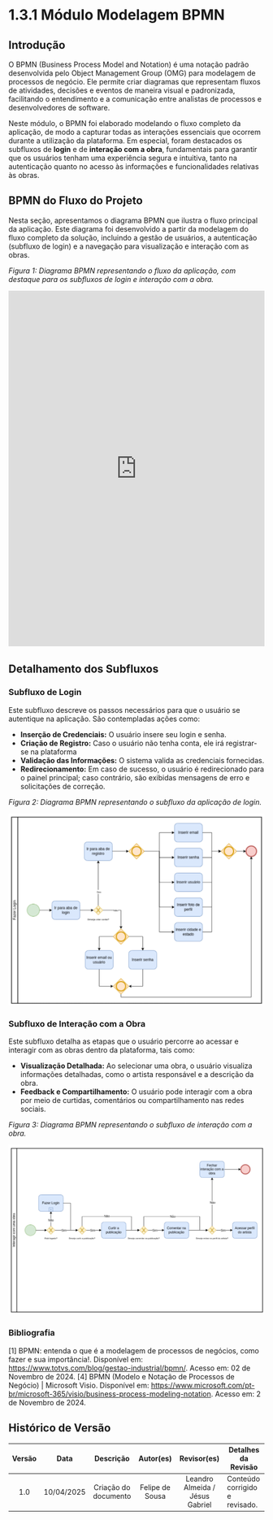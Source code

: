 # 1.3.1 Módulo Modelagem BPMN

## Introdução

O BPMN (Business Process Model and Notation) é uma notação padrão desenvolvida pelo Object Management Group (OMG) para modelagem de processos de negócio. Ele permite criar diagramas que representam fluxos de atividades, decisões e eventos de maneira visual e padronizada, facilitando o entendimento e a comunicação entre analistas de processos e desenvolvedores de software.

Neste módulo, o BPMN foi elaborado modelando o fluxo completo da aplicação, de modo a capturar todas as interações essenciais que ocorrem durante a utilização da plataforma. Em especial, foram destacados os subfluxos de **login** e de **interação com a obra**, fundamentais para garantir que os usuários tenham uma experiência segura e intuitiva, tanto na autenticação quanto no acesso às informações e funcionalidades relativas às obras.

## BPMN do Fluxo do Projeto

Nesta seção, apresentamos o diagrama BPMN que ilustra o fluxo principal da aplicação. Este diagrama foi desenvolvido a partir da modelagem do fluxo completo da solução, incluindo a gestão de usuários, a autenticação (subfluxo de login) e a navegação para visualização e interação com as obras.

_Figura 1: Diagrama BPMN representando o fluxo da aplicação, com destaque para os subfluxos de login e interação com a obra._

<iframe frameborder="0" style="width:100%;height:700px;" src="https://viewer.diagrams.net/?tags=%7B%7D&lightbox=1&highlight=0000ff&edit=_blank&layers=1&nav=1&title=BPNM%20Pinacoteca.drawio&dark=0#R%3Cmxfile%3E%3Cdiagram%20id%3D%22prtHgNgQTEPvFCAcTncT%22%20name%3D%22Page-1%22%3E7V1dc6M41v41rpq9SAoEAnzZ6e7sdm13v12bd2p2LrFNHKax8QDOR%2F%2F6lQTCIATIASGcaGo6CUIGjM55zvfRwvq4e%2F5n4h8evsWbIFoAY%2FO8sD4tALAcw0O%2F8MhLPgIstxjZJuEmHzNPA3fhr6AYNIrRY7gJ0trELI6jLDzUB9fxfh%2Bss9qYnyTxU33afRzV73rwt8UdjdPA3dqPgsa0P8JN9lCMms7ydOJfQbh9KG7tATc%2FsfPp5OLC6YO%2FiZ8qQ9bnhfUxieMs%2F2v3%2FDGI8Nuj7yX%2F3G3L2fLBkmCfiXxg8%2F355fu%2F3bXrrb4%2BPaab4Nu%2F4JVZfI1HPzoW3%2FjDfvHRWnwwozAN8MoF5E1maBHyr5G90HeTPoW7yN%2Bjo5uHbBehQRP9uX4Io81X%2FyU%2B4sdKM3%2F9kx7dJEGKVvgHfWaTGfrmY8Ix8PXiJPwV7zM%2FKgbQdZKsIA9Qn3GHb1FMa76U4j09BugrPFeGipf0zyDeBVnygqbQs9DJP1KQ7JVXLOBTZf1t184HHyprb5ZU6xdUty2vXt7wP4hK%2Ff02Cip3pCTywhxX7mgbzftB5m5%2BlAXJ3s%2BCm%2Fi436RVakB%2FVL7raYjQyBn0Qqm7Qi8Nsgg2iIOKwzjJHuJtvPejz6fRmwQ%2FX7Ap1uw052scHwqy%2BCvIspdivf1jFtdpbOOnD%2BTz%2BCDYbz5gTkeH%2B5hQIxq5DaOolSY6WQE%2FfiedJEHkZ%2BFjHSA6VvxHHKIbn1bbq6%2F2klnFND4m66D40PgraJkqFqyyRuvIT9NwXVsmc37LZBkMUzoTrxPU6%2FSadQLGxOvk6XXirBN6Ov%2BlMuGA338qjoqWzWgzzHzb6JyP%2FsifoPVu1wbwoGva%2BU%2B3TkOsHJdMQ1TeV6Tq7%2BkxV8OSMBbVvDp0pNeJQnGliaOxmDbk6Ei2Ba5hO%2B3U3uzZrxHOQjlB7zZ5%2BW%2FxeXLwJz5AX7s4%2FPRcPfnppXr0I0hC9DaC5LwVK40MQqhdE618IiKVbVBc8e8j%2BO475v9tfv7ah%2FCb78HVjytrIm2I0X2XDHHkzymP8ywBkokiZG1i0nh6CLPg7uCTN%2FyELN76wt8j8P0YR3FCPmdtYOBtbMKXSfwzqJzxwMpynPNXV5wfbUZ5se1r%2Bs16jAq7w4QZxJ2WyKu%2BJMlJV0W6hsOwiDxFtAsIqh6CdZCmfoIGY7x8iCewn8DHj3SIwrVPBJdLflpxY40LTQD9DW%2FQ%2F8Y1hu2PBvkH0YSPZJA35jYHTXxEr1Af5I25kHdJk3NvdgxwBrmX5NzbYB4S%2FY9A4cE%2F4Deye95i19n16rDbX2d%2B%2BrMFZ5JgnVHWKJngJs3J3DQYHwwW%2BuGeSBFC9M8Hf0%2BZZh1HkX9IwxW5Fh7Bt%2F3mJz%2FJfH%2BF8MrHrrQGoPmBd7%2FmAZqz9oLVvUxAa%2FhILC6iLTmIxvLLaxCNyxlNdeO7%2FxhsCWccEM%2BjX0hJ24T7LfEyakbQjDCCZDftBiMsXbWMYDbtly9J%2FvWJVMD%2FVvgncSYfgvTvY5j6WmhoXpHLK47j1XjF8q5dxTLDvHyTNHgOs%2F%2BePo6O%2FqycOV0JH7xUDkY0bfmv1hY0bSlcyVbcoWlSX0dph7nX1Nc0kfq%2BBByzy4kIp8bkaU%2Bk6Px9jOmJqxwlPqAJ3uGZLBc9jf7a4t934Y5eCj1afrX8DJfGv%2FqrIKrTpR%2BF2z22xBAJYLq4wbyNhEH0oTixCzebnAVwmNA%2FoU9dIHziklMnAzZQpIwhF3dZVMO0PHS5Mq5t06oHC4srvZZw6JT4%2Fj4NpJCDab1R%2FDFngz%2ByYcWhTqsSVJalKdQDKs1ruYyEhMisMpen%2F%2BqXbfHGnevsZ7%2BBBS2qw7Y%2F6LLnI3WX%2F2jwSfMHxofP76Wye3EYSn1CY2Coa3pgGGoWJMEKVokganOIQsxiYc2OLqNFxEQp5zaslFaDpM%2F8aLc0tn4WPPkvoE6AlN4Ibf6I0zALY0x3qzjL4h2aEOETN%2F7655YIkooJcE%2F%2B49BshgVLk7QPFQhPHuLd6phWUP0mPmYRMmA%2BlrlgxmlwUWaHpC%2B7VRydjrdP%2F%2F9CvmvwvI6OKSFA1opBTwnWXCtm46wcKNWXXybRUbw3uBa%2FxTFjLGlmTDMP6EcSr4%2B5vR9tsWM4SA%2FBmmDcp%2FtwjTSC2waToDeQLZgYZvX9FitUXYxiSBz1uHZxTaHBqFuoLp7UhbSYhTS5Cwk5C9mVWDbMh7lUqw%2BeVMA%2Fq%2BcmCpHyX0lhs%2FXakVRuyVb4PFB3%2BSFRV9LN%2BHFS%2Flf1tBrUyjvD1SDj2rCsgbbjC%2FcD8pQgyiYSSAIJ8CzcH7EsSdcJ9jzuN7n8ECMRrXtp3Wscke3ZjH0M1Ote0J2TyD4J6TfgQhYW%2Fe5Eoh8u624Pcyks%2Bs91ynhO3SkDPFi9XGO%2BCzrny3HHeM16lXftzaZYMIonBhGXPUwHodeyQJ1qp9JJnMv3bo8NadRy7IU0x5kG0hy3bs1U3RkTWTOOotoKCUEQGvaoXEqpBKWCsZfcqKiVTm52v%2FEsOQRLOatVaOVi5keRF5OQ97xKcK7McYffZbDDplB8XJBKzDDNfI57bZhtpDNp5pdJE6YYW%2B4y9Fk%2FodWOM0qvcb26cQROyQ096TXeKEUgnQBUYba73IeA%2BUqnZWoGmTD%2FjI2uG5ZoAporkUN40cvRHXc0y1N77rTnToXnbgnqvAe5rDep485VVCo8Y%2BuUqsb9DrfRk6uGLaWasOlIbtNRfbmjW5CiabySHBbn%2Bk2XbK1ld%2BG6Z3VNl5TExiu9fMdeU3e0wO2VcW04TmH0zDfr11PU9OUtwMxUWR5LQ7lfdNnnqHqPWR6Ud0YBC4QVYPZg0fSgaDvtYu20OZlkjDsEFy6oTqbwbG2TtfB%2Fv2R0J5KMtnVdKUlZMlTkOI3yF8ly0jSUUM3oCy1qfNMklJkY315TTfmCIdTfhgmRyjsSOSMxsxXOSNce%2Fgv38B9Xi9k5902TqcsA3rVRhaml3RBt3FJz85o2LhufU3jtWsdR6AuOC0qG86Nthee0y%2F%2FtqZJzd%2FmbBmwqmFQ1UKVgLuWx4Jm%2Bt0vSaeeaIEwBtV83Ht05PYwKeXmzGog1EEtq1jZDIDZpx%2BCZeDcvCY6VwejMLE%2FTmFUg5VXlsmO1T%2FnruDvQ7%2B0nawlUQhe%2FSiVXuyff3l19Nr59yX7%2Furm%2F%2B%2F27Txsxqm5hDtx6RYzdEwo2HXvQfNqlrG0%2BYHqmMPPlxJpNQweb%2BZgxSgBpadigLloXMw8nmUYznlTJE9yTHsLxffaEXqTuEWECJqnatFzlTSKQYf0K88G0c929%2BN1jQHiQP5tvQtDZxe8eI4I%2BSWO2qBkRPJJ1noENUTSj77UhfFwdgg%2Fuw2fipz0ZFcF%2BU7Up0EV2Id41CnCMCG8d8I2IlQdt%2BArV8AxOsNm%2BNzaXEyzOLhN0TAInOFqZF1DTumFkNtq8PN%2Fc5ea7lCQ%2Bir5SV1au5qStdJkSEijiU5AGf5GWJjhmEsW4T7yOkmjn3NTOOcBYkRP75rhcd%2FlCda712JztnqZxoQyiB8UdbkakB4UBrK517i%2FPH5sexFxUGIzMpXH6z6pfUbSvscWCnGNfL%2B32647UQ6fxdYxuD521tIfNd8btucMlmeEtd5aXrCR3AdQonf8cF9YWFQzTkanuTa8jsQcP99WYTf%2Fvrf8LrQswvsbbcC%2Bq2up0PJ2Od45ay7QVApxt2yWm3%2FFZQU1y%2BUiq6FzKt0T1mE40UhwbtExGMSj0E6mC25RXzjX3SFwnO47i2IIurAPOUN9W2TuvdlWbwSaJchu%2BDbAawXgbG6xM0XSXeSQysFaG1dMJVIlVAt55R%2FJOHh7HdQ9ofIQi3DiWST2qd8WE6iQCHC%2Fao93s2s0uxR6xmHJ%2By23aI5P62IEaY2QmcrlL3PYHrpU1H%2BKvpOJwyQzNQVM0zmGOXrM8bCnl9TMv482HOM1I88u8PM9HCHZG4LmZfjemXoPJjLqsGjjdntknDbVNVvXloLZpSoJt%2FndobkD4QWDD7PQp3EU%2BeVm1zEm0%2BgWHA%2BIijJPwF%2FYNRucxJnVnnOGfq7e9sq2ywWX11drUqK69W8cdoxkm%2F%2FUKFEZNAq4bZCPFT5itIj9Nw3U%2BeBtG51b%2Fm2MDXEuoy6gvKLtjtuSe2hy2%2BBSmh3gfrsIIgQ7Gu50fpgXgpYtyN3qcb3xMj4RxzCTUe81fcDxCXvyhLWe%2FFd%2BgU%2BcHSzD8IG2XoGa1280xXRPG2GM%2BWPkkEW2Df%2BCSfcwi%2B%2FjR1yyjWWYalrHtmbGM4uK%2BCS1k%2Bk17LWSjaVd1yuOZpHY7TV9fiX7V7uQYADW6aXSTgG7s7hgmx5ScFN6cZsTkP0EWJ3vCFTHhzfQYZf5Gs4BmgTFYYMlWcKlmAXp%2FLeEbkrK%2F3bo3LwmvuAM%2FGNY9YVRvOnHrUf8RMuEiOla4j%2FCcjZ8%2BBHSPnNf3bhAmK9Heko6cJqJn735qmnWoKsLU7W38ra75g3Me0pt%2F77fbhz9%2Bf3zc%2FUqv%2FvrzywFcmbSutSbC18GKZNdukOAmRnu%2Bx9WHH1%2B0GH9%2FYpyT%2BiHI1e1BEZNJdZtSjvMZwW66f%2B%2F86LG077Aja0Hbv%2BY9Jlb%2BHu%2BSmDu8Cl7R7KHZYzh7AG927KEoiDW6nstoBa%2FUULqFaVVF6UIbVZquoojkLDXdmhYrova%2BWtOlEe4Rdzw2pGi6DdXUPu2uSmthIIM0LcHZc5VmF9SVZmvZXb4IDdg1X05DMld1yz5XVs%2B%2B86uJZ8g%2B1K1wMdu9MU3%2BYE8TvqVlD5pv9vCU5zrD5k%2BxAR19Z2%2BEB80qF%2BIt4IzzC1am89kIsyLllf7NOMHYrDgoidJSjfDD9ZpRF1e4Bon%2FNuWoKWcXIVn1isk%2B3DRB53w5RUhWwQi6wrLOiaPUH1mAdk4dqBCbzCdGKTFqsSkVC7oRDO9xO9ecb8DzEK3lZYvGGOAYAMYhK6bJzNKVY2ahG9WxzXW7sdA27UHzxy7g5Dtqmtj5AeET0oEaLDT3ZHbPaDr8%2BKns9hg9elu4QU399ix8ftRD1gcZwh6%2FHFrGhwzAWHdlFv34Oxd2vYBWfSXXMG7jZHeMKglxedAk2D%2BeDvLQyqDmlTquUsRVcGku0vrvKhGTtrhHe13sNtgHCTEj8XXv8L2KCtn0uDok8TpI0RLUWvgYHKWwpYY3PfjrcL%2F9GtxjvoF1EOAFhVoVQUFu7sBeloUa2OtRX1G9ikhWiZYlUFh%2BWTVEo9v3LTYeI0cF3dSjWW%2FNEokvyaKseiD%2FVj4FPMRFuxCxEC24y0dJNaXGu3cXRxbmIXGlstGyslkfKSuKzGeP99MwgKM%2FdiJGvwJpjL5xVYvpxqbmUKqZSKFs5uF82adoFTCOYpDMCF5%2Byo4RgUy9J%2FP7hUwZuqBbVyCUJ97QVpKqcjWGpWpIt795%2B%2F61vMgW9%2FDoEaXO52yFtT26EcazOP3NT%2F%2BR64HYdaVzCjWwjQJssB6lLyFLHbIpsmlHbzokE944OyFJgreW5JG2TNSR%2B9w7NhNs7clp8bqmy6mVoLfkQvgB0QTRS%2BNNacmvk7Cnp46Gcg3l50M5TXKcj46qpn3cpeioS04W1Bx11GWf6R3Faz%2FqQDdtjWukGxfpvDrSzUBpVZOOoziDRhzqOF0zZwl1zS1lTlCXhQcmGnObOx2X6z1ukwiMY0Zawm3KeHWKOG3By81b5%2ByC8%2FKS7cr%2FDaPCgsToq7%2F%2BQdbGIIl89%2F4ujF7yj%2BzifZzmiFCePyX6GUWin4E7al4VAdYP5DHQY1dOYTC52sWb4nP7uIyosjmCCwDJemBw%2BoY%2BEOGBz2Q0idHM8oi%2BZkheNBr5hP%2FGiwrxi4VodfrmmuVcSoCvugw4XSZfzfJMuaKQiC9YCjCYLy4shBiAaHEBRIKM%2FmXl0%2FH6QirQ6E3yNS5vQg2b%2FBjekB857kMit4qfkEz%2FWJzuPut2nTbz0eodeKe7z7r80%2BUJs%2FO5286CztM9t%2B58bnqW%2FdLkBxWreA2aghWfr4hWPImQPx4%2FiVc8TGGaXBFzGR7E6VWwAGNyTA5PovY0VohbPGAUk04i9zRaEbt4sBS8%2BNxJ9FL6ouKXPFNFAJfnCyGMz1cYIRfFIqxWniq57ATGEAvicqZXYUvjpTJuVcZzwVyeW1ZOFQK6POdUzvnpaXxbuT%2BLAeSwBILqYB2einkNHCuzi3LA1tlFWlkdTVmFNBNzNma5mk1PL8Yshxeiq8IOXXUTpEiHYe3wxzA9Ekv9Nx8n6ZEOxht%2FE%2FxDQ52GujGgjmnVPQO7XOnGiPO3yy8kTL7sCpP7rXiXHldoocLHsvuq31L3oeFOw935cOdYM9PsjGYoUpTU9cZj6jYeC%2FaEbZr1FY1dxgKnZZcxd7kyDJm0zlai8VpPQQ6xs5n24xE7NasuU7S35Zu8qmOEdD2hRJZ%2BRWGgmvCqLBEbMpse96SJQNA5X1JPTVodPo%2FEJqXtgWZEsHn6ztwpls2DmohiVXfTeVPQmBsxc6c0z1NCaYpLgC4h6fMMTBtKaQM1s4uuTXirRLGcqnVWC1GoaaOvtZ9uorCUEkW5b6p2WGiHxbgOCxfOzWEBZmX%2FvUqcXQ4CCuKf4rgG3cyjCoCf949hvr2A7vigIxXjgKHHguGELR9aCF%2BxOliDwpk2ESvVIwEY85TCGKfBTT9ymXauRBW%2Fe%2BDLg%2FzZfF2Ozi5%2B98ATfZLGbFF9LngkSz4DZQ6tVnhIg15lzk8P%2BcF9%2BEywsFW7QxfZhXuksAKOguetA76Ct%2FKgDaUqeKbRCEl5DVCjrWVq%2FblsaWygWMO7DFDj9OHvQhV1oNbEsLehr88w6fIMjwVUSxSO9lgoF3LneyzYHpbF8fap6FyJO%2FFFUTAzH4Zpsnt0eE293eLo7ZY0vd3qMFj1vpDafJXDB2wrVvUb31nafn1d3%2FwuWFEm1W01uWRzDE6NtnOX1A0ZxG0IeyBhvSrpwgTMRgqO1511YQKz8wP1tAtO36P6XmEOzdzpaXDMyf5gNu0CDILK7vJpNyvwb%2F1fZNvpr%2FE23Df4VHDLBlwjT6mULwcbmzrQK3%2FNVUizMnTL6oiFLpvLxj8KoQRapLmQnGyJ1tMPNDZX85oS0TM43g%2BH3QhgPBSFAl7Awj%2FV8mYqK8iqHzDwNjZP%2FfDAynIc0dfaRXUddU21lw0479rmaB%2B2vDfNacmTLE4NxU%2FNxCMu02g1%2FL2r4a%2FiA5MpeFFf8QLVtBibWA3vFpX96hLFr351CapNEoO8DS7G2ebuU5AGf2FYxL1dMFYS%2FlxYtwP3ltFevfl69YLndXRMCdk23Xr3oMWt56wcKFefYHdgAMrdetBTgqOFzUr%2FrqDoK1N2LwSPhdOToNpMbqep0bfomUmwDTEraVVTq5qjQCQT%2BeCYXNNqms6ssjdl1UINRjbhhhKO0uA%2BsJp%2Bpre8obLwPski5OB0%2B6bwjsqOW3dI0oTc17adn2BHZQdwKELbAHO3AaauRXiVNLNcty7Nmvr%2BtLUIzuVvHz6BNHOE%2FSZOSwB7Kj29ud3uqT9SsPPDSOvlWi8fJRQCGNeFar3cVeIBngJ8oCj4uENj3APBB3aATxrsH3S%2FNQ0%2BUsDHNJSjj5peupemRwnngamGsmZ29wnKjumRtJY0k1C7OTWiyUE05X5OV00k6NIQTdjPqRrRujrn3sdZuaPNIUjutZmocU2Smai8E7j7LhL2B%2BOacGK1alxr1iGdcG1NdjXA7wr%2FSzN%2FoxU2DWxSgM2yVQObo4FNBNiAKLA5aoGNptTq5RxpOaHa5XwXLSEmXE5H7XI2cwL0cg5ZTrX5ja4Og4%2B7nGrLeN1mGFxU79cpPDqFp1Pxd1wmIVV1Co8LNXYJYJctil2KHRrU8a9b6KkGsMtsofcqUHNhHdSWVgPUpu2g52lzSQDUXGFQ89S20PNAA9QaeYlGfFzo4Lr21cqoIapnXduWal%2Btx6s60QaKNlDGqDEAdWq3OCHXaS0U711s6jRdyZyndLOWUuuTUDL3vdyz%2BS3XzXktFmalbs5k%2B2%2FlRzMum6N%2BkAtm8rJ13mJYG4IJwIIqEAJgAdRq%2Fl2ZtLooQGv50morZ6DlK06hHRESh3ZmmRckqo0dL9UEGyVviznXThSU5SfwkTFKF80U8%2Bq%2BVcgaWi2tVM%2FtNWtBUL9PT6tZl6ak8OdL2uCXLof2fGjPh2zPB%2BQUJU%2Fr%2BVjqMIaI5AaiEL1UG8ZYNrFqyuU0L2Q5has8VS8nr2AdvSp%2Fm1cPIAQGxnGHe9vFq6RpqF5gy%2FFd%2FFg4rEzG%2B0WO48zPKsebIAqqx8EmrB5G8fpncDIaq%2B6wU2%2BEYe3NG3u7cQsjAdesk4fqAns%2FzbO%2FedumWXPtb758x0WoFJ0ETBxxwF1KMXFMhkstlvdk7xaxXHI4Mg8hpAd%2FPyQk8TnN8oSEBWmij0vIar2i8%2BvrXtGXYsnMtld0DzY3eu6r7hVdfjWdqaiaC95SpmIPG3h2nQ04yQ2TZioC8I7Tr4VVFEC3yetVUQAYWgkk5h212LCPZBUF2KCBlqRBMId2Li6joWCCrowG06F7tc03hwGAZpOUj0f0nrE3AHsBDsdVhF460QfdMlVFh691%2BHq4YLPmtqcS4Gxx3b0Fn6b8i6H8MMWqxt1xteB7oVRyQtnN8dxNfs1rqoxJYAbFDR5VBtvP8EQJq3mW0hwMwGny%2F71NoF%2BmSma16NEVlcxldOLZJ5mWZoQEP99pX7hejU%2F7%2F7T%2Fb3L%2FH7BntldcGfbpDINpV8gAGSkpWlPGUCnu2x5DJKLbhJuWy4gQyAYDpftVml7ot%2BNXsVsSJE5C3LVojhHdYQkMk%2BIUbgD3qhPIePsd9%2BIRd6jaUBRFbDkOVQjrFUpTx3xLefg2Gb870%2FFSHKqUSqXq6%2Bgx9xnZynmvVXatss9HZbddxqWrXmVXsknSpclWIFqJXeCbMi%2BWzYlXiaChdtxfrON%2BTo566DD4pjxkZet8UZFkDNF80eEeiIHLqaalObdSsiyOfEWl5IWQhbBjarDYIx89t8ARwGUdbmB3gaPNpIqdO59atFILIkswfLuRKLsFRCq2LBOIGujCmsCwhe%2B4sE8cUaBoST6AQ5uu8lnaMxQ7qShhv0knFewu3roUJxXkNeMb2UmFOTA3yvBGa3SPNQPvR2T4aE3TzNc%2BKu2jmt5H5YK5%2Bahg06%2F%2FYR2kKWEfPudof4b2Z4xRW2LOzZ8BdXGJSCxU2F8L1XbOhJfvfh%2FLOTIFWQiHyAeTRUuInElkBo5zTW3bczNtXJraXDozzMa1RmokZXvsrbr9Js7yPD8LO38iP0szT%2BiN%2BVlgS0p1xRwDdF%2BFi8n4hc39XW%2BD9QNRBkPSrIUJbRVtW1qbtmjdUOuGr9ANWdCiOoc61VDxdq8XUZByjgdS6ZZ1wGk6od6aeOoNAxiAcddezV8%2B0X3FLliln4INRbeTb20INpQN0WESY9%2FsafWx3PsWbzAbff4f%3C%2Fdiagram%3E%3C%2Fmxfile%3E"></iframe>

## Detalhamento dos Subfluxos

### Subfluxo de Login

Este subfluxo descreve os passos necessários para que o usuário se autentique na aplicação. São contempladas ações como:

- **Inserção de Credenciais:** O usuário insere seu login e senha.
- **Criação de Registro:** Caso o usuário não tenha conta, ele irá registrar-se na plataforma
- **Validação das Informações:** O sistema valida as credenciais fornecidas.
- **Redirecionamento:** Em caso de sucesso, o usuário é redirecionado para o painel principal; caso contrário, são exibidas mensagens de erro e solicitações de correção.

_Figura 2: Diagrama BPMN representando o subfluxo da aplicação de login._

![alt text](../../../assets/images/Subfluxo_login.png)

### Subfluxo de Interação com a Obra

Este subfluxo detalha as etapas que o usuário percorre ao acessar e interagir com as obras dentro da plataforma, tais como:

- **Visualização Detalhada:** Ao selecionar uma obra, o usuário visualiza informações detalhadas, como o artista responsável e a descrição da obra.
- **Feedback e Compartilhamento:** O usuário pode interagir com a obra por meio de curtidas, comentários ou compartilhamento nas redes sociais.

_Figura 3: Diagrama BPMN representando o subfluxo de interação com a obra._

![alt text](../../../assets/images/Subfluxo_obra.png)

### Bibliografia

[1] BPMN: entenda o que é a modelagem de processos de negócios, como fazer e sua importância!. Disponível em: <https://www.totvs.com/blog/gestao-industrial/bpmn/>. Acesso em: 02 de Novembro de 2024.
[4] BPMN (Modelo e Notação de Processos de Negócio) | Microsoft Visio. Disponível em: <https://www.microsoft.com/pt-br/microsoft-365/visio/business-process-modeling-notation>. Acesso em: 2 de Novembro de 2024.

## Histórico de Versão

| Versão | Data       |      Descrição       |    Autor(es)    |           Revisor(es)           | Detalhes da Revisão            |
| :----: | ---------- | :------------------: | :-------------: | :-----------------------------: | ------------------------------ |
|  1.0   | 10/04/2025 | Criação do documento | Felipe de Sousa | Leandro Almeida / Jésus Gabriel | Conteúdo corrigido e revisado. |
